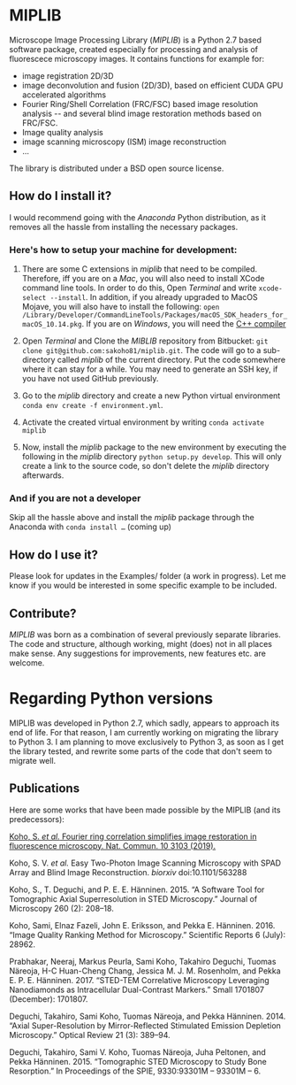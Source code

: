 # MIPLIB

Microscope Image Processing Library (*MIPLIB*) is a Python 2.7 based software package, created especially for processing and analysis of fluorescece microscopy images. It contains functions for example for:

- image registration 2D/3D
- image deconvolution and fusion (2D/3D), based on efficient CUDA GPU accelerated algorithms
- Fourier Ring/Shell Correlation (FRC/FSC) based image resolution analysis -- and several blind image restoration methods based on FRC/FSC.
- Image quality analysis
- image scanning microscopy (ISM) image reconstruction
- ...

The library is distributed under a BSD open source license.

## How do I install it?

I would recommend going with the *Anaconda* Python distribution, as it removes all the hassle from installing the necessary packages. 

### Here's how to setup your machine for development:

  1. There are some C extensions in *miplib* that need to be compiled. Therefore, iff you are on a *Mac*, you will also need to install XCode command line tools. In order to do this, Open *Terminal* and write `xcode-select --install`. In addition, if you already upgraded to MacOS Mojave, you will also have to install the following: `open /Library/Developer/CommandLineTools/Packages/macOS_SDK_headers_for_macOS_10.14.pkg`. If you are on *Windows*, you will need the [C++ compiler](https://www.microsoft.com/en-us/download/details.aspx?id=44266)


3. Open *Terminal* and Clone the *MIBLIB* repository from Bitbucket: `git clone git@github.com:sakoho81/miplib.git`. The code will go to a sub-directory called *miplib* of the current directory. Put the code somewhere where it can stay for a while. You may need to generate an SSH key, if you have not used GitHub previously.
4. Go to the *miplib* directory and create a new Python virtual environment `conda env create -f environment.yml`. 
5. Activate the created virtual environment by writing `conda activate miplib`
6. Now, install the *miplib* package to the new environment by executing the following in the *miplib* directory `python setup.py develop`. This will only create a link to the source code, so don't delete the *miplib* directory afterwards. 

### And if you are not a developer

Skip all the hassle above and install the *miplib* package through the Anaconda with ```conda install …``` (coming up)

## How do I use it?

Please look for updates in the Examples/ folder (a work in progress). Let me know if you would be interested in some specific example to be included.

## Contribute?

*MIPLIB* was born as a combination of several previously separate libraries. The code and structure, although working, might (does) not in all places make sense. Any suggestions for improvements, new features etc. are welcome. 

# Regarding Python versions

MIPLIB was developed in Python 2.7, which sadly, appears to approach its end of life. For that reason, I am currently working on migrating the library to Python 3. I am planning to move exclusively to Python 3, as soon as I get the library tested, and rewrite some parts of the code that don't seem to migrate well. 

## Publications

Here are some works that have been made possible by the MIPLIB (and its predecessors):


[Koho, S. *et al.* Fourier ring correlation simplifies image restoration in fluorescence microscopy. Nat. Commun. 10 3103 (2019).](https://doi.org/10.1038/s41467-019-11024-z)

Koho, S. V. *et al.* Easy Two-Photon Image Scanning Microscopy with SPAD Array and Blind Image Reconstruction. *biorxiv* doi:10.1101/563288

Koho, S., T. Deguchi, and P. E. E. Hänninen. 2015. “A Software Tool for Tomographic Axial Superresolution in STED Microscopy.” Journal of Microscopy 260 (2): 208–18.

Koho, Sami, Elnaz Fazeli, John E. Eriksson, and Pekka E. Hänninen. 2016. “Image Quality Ranking Method for Microscopy.” Scientific Reports 6 (July): 28962.

Prabhakar, Neeraj, Markus Peurla, Sami Koho, Takahiro Deguchi, Tuomas Näreoja, H-C Huan-Cheng Chang, Jessica M. J. M. Rosenholm, and Pekka E. P. E. Hänninen. 2017. “STED-TEM Correlative Microscopy Leveraging Nanodiamonds as Intracellular Dual-Contrast Markers.” Small  1701807 (December): 1701807.

Deguchi, Takahiro, Sami Koho, Tuomas Näreoja, and Pekka Hänninen. 2014. “Axial Super-Resolution by Mirror-Reflected Stimulated Emission Depletion Microscopy.” Optical Review 21 (3): 389–94.

Deguchi, Takahiro, Sami V. Koho, Tuomas Näreoja, Juha Peltonen, and Pekka Hänninen. 2015. “Tomographic STED Microscopy to Study Bone Resorption.” In Proceedings of the SPIE, 9330:93301M – 93301M – 6.

